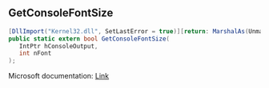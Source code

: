 ## GetConsoleFontSize

```csharp
[DllImport("Kernel32.dll", SetLastError = true)][return: MarshalAs(UnmanagedType.Bool)]
public static extern bool GetConsoleFontSize(
   IntPtr hConsoleOutput,
   int nFont
);
```

Microsoft documentation: [Link](https://docs.microsoft.com/en-us/windows/console/getconsolefontsize)
